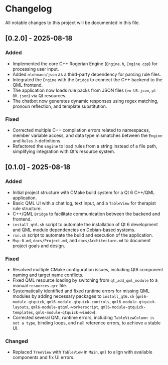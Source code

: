 # Changelog

All notable changes to this project will be documented in this file.

## [0.2.0] - 2025-08-18

### Added
- Implemented the core C++ Rogerian Engine (`Engine.h`, `Engine.cpp`) for processing user input.
- Added `nlohmann/json` as a third-party dependency for parsing rule files.
- Integrated the `Engine` with the `Bridge` to connect the C++ backend to the QML frontend.
- The application now loads rule packs from JSON files (`en-US.json`, `pt-BR.json`) via Qt resources.
- The chatbot now generates dynamic responses using regex matching, pronoun reflection, and template substitution.

### Fixed
- Corrected multiple C++ compilation errors related to namespaces, member variable access, and data type mismatches between the `Engine` and `Rules.h` definitions.
- Refactored the `Engine` to load rules from a string instead of a file path, simplifying integration with Qt's resource system.

## [0.1.0] - 2025-08-18

### Added
- Initial project structure with CMake build system for a Qt 6 C++/QML application.
- Basic QML UI with a chat log, text input, and a `TableView` for therapist rule structure.
- C++/QML `Bridge` to facilitate communication between the backend and frontend.
- `install_qt6.sh` script to automate the installation of Qt 6 development and QML module dependencies on Debian-based systems.
- `run.sh` script to automate the build and execution of the application.
- `Mvp-0.md`, `docs/Project.md`, and `docs/Architecture.md` to document project goals and design.

### Fixed
- Resolved multiple CMake configuration issues, including Qt6 component naming and target name conflicts.
- Fixed QML resource loading by switching from `qt_add_qml_module` to a manual `resources.qrc` file.
- Systematically identified and fixed runtime errors for missing QML modules by adding necessary packages to `install_qt6.sh` (`qml6-module-qtquick`, `qml6-module-qtquick-controls`, `qml6-module-qtquick-layouts`, `qml6-module-qtqml-workerscript`, `qml6-module-qtquick-templates`, `qml6-module-qtquick-window`).
- Corrected several QML runtime errors, including `TableViewColumn is not a type`, binding loops, and null reference errors, to achieve a stable UI.

### Changed
- Replaced `TreeView` with `TableView` in `Main.qml` to align with available components and fix UI errors.
